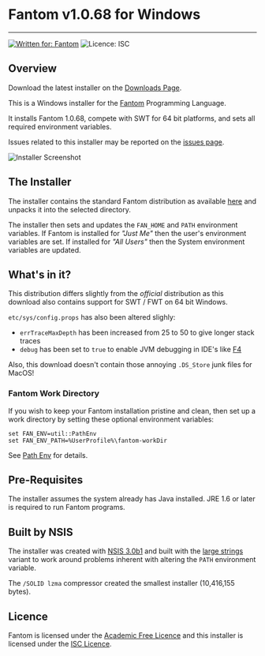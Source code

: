 # Fantom v1.0.68 for Windows
---
[![Written for: Fantom](http://img.shields.io/badge/written%20for-Fantom-lightgray.svg)](http://fantom.org/)
![Licence: ISC](http://img.shields.io/badge/licence-ISC-blue.svg)



## Overview

Download the latest installer on the [Downloads Page](https://bitbucket.org/fantomfactory/fantom-windows-installer/downloads).

This is a Windows installer for the [Fantom](http://fantom.org/) Programming Language. 

It installs Fantom 1.0.68, compete with SWT for 64 bit platforms, and sets all required environment variables.

Issues related to this installer may be reported on the [issues page](https://bitbucket.org/fantomfactory/fantom-windows-installer/issues?status=new&status=open).

![Installer Screenshot](https://bitbucket.org/repo/bdR87g/images/2089092671-FanWinInstaller.png)



## The Installer

The installer contains the standard Fantom distribution as available [here](https://bitbucket.org/fantom/fan-1.0/downloads/) and unpacks it into the selected directory.

The installer then sets and updates the `FAN_HOME` and `PATH` environment variables. If Fantom is installed for *"Just Me"* then the user's environment variables are set. If installed for *"All Users"* then the System environment variables are updated.



## What's in it?

This distribution differs slightly from the *official* distribution as this download also contains support for SWT / FWT on 64 bit Windows.

`etc/sys/config.props` has also been altered slighly:

 - `errTraceMaxDepth` has been increased from 25 to 50 to give longer stack traces
 - `debug` has been set to `true` to enable JVM debugging in IDE's like [F4](http://www.xored.com/products/f4/)

Also, this download doesn't contain those annoying `.DS_Store` junk files for MacOS!



### Fantom Work Directory

If you wish to keep your Fantom installation pristine and clean, then set up a work directory by setting these optional environment variables:

    set FAN_ENV=util::PathEnv
	set FAN_ENV_PATH=%UserProfile%\fantom-workDir

See [Path Env](http://fantom.org/doc/docLang/Env#PathEnv) for details.



## Pre-Requisites

The installer assumes the system already has Java installed. JRE 1.6 or later is required to run Fantom programs.



## Built by NSIS

The installer was created with [NSIS 3.0b1](http://nsis.sourceforge.net/Main_Page) and built with the [large strings](http://nsis.sourceforge.net/Special_Builds) variant to work around problems inherent with altering the `PATH` environment variable.

The `/SOLID lzma` compressor created the smallest installer (10,416,155 bytes).



## Licence

Fantom is licensed under the [Academic Free Licence](http://opensource.org/licenses/AFL-3.0) and this installer is licensed under the [ISC Licence](http://opensource.org/licenses/ISC).
